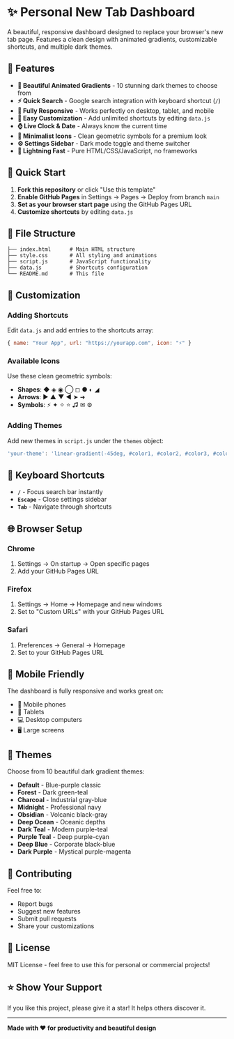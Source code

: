 # ✨ Personal New Tab Dashboard

A beautiful, responsive dashboard designed to replace your browser's new tab page. Features a clean design with animated gradients, customizable shortcuts, and multiple dark themes.

## 🌟 Features

- **🎨 Beautiful Animated Gradients** - 10 stunning dark themes to choose from
- **⚡ Quick Search** - Google search integration with keyboard shortcut (`/`)
- **📱 Fully Responsive** - Works perfectly on desktop, tablet, and mobile
- **🔧 Easy Customization** - Add unlimited shortcuts by editing `data.js`
- **⌚ Live Clock & Date** - Always know the current time
- **🎯 Minimalist Icons** - Clean geometric symbols for a premium look
- **⚙️ Settings Sidebar** - Dark mode toggle and theme switcher
- **🚀 Lightning Fast** - Pure HTML/CSS/JavaScript, no frameworks

## 🚀 Quick Start

1. **Fork this repository** or click "Use this template"
2. **Enable GitHub Pages** in Settings → Pages → Deploy from branch `main`
3. **Set as your browser start page** using the GitHub Pages URL
4. **Customize shortcuts** by editing `data.js`

## 📁 File Structure

```
├── index.html      # Main HTML structure
├── style.css       # All styling and animations
├── script.js       # JavaScript functionality
├── data.js         # Shortcuts configuration
└── README.md       # This file
```

## 🎨 Customization

### Adding Shortcuts

Edit `data.js` and add entries to the shortcuts array:

```javascript
{ name: "Your App", url: "https://yourapp.com", icon: "⚡" }
```

### Available Icons

Use these clean geometric symbols:
- **Shapes**: ◆ ◈ ◉ ◯ ◻ ● ◐ ◢
- **Arrows**: ▶ ▲ ▼ ◀ ➤ ➜
- **Symbols**: ⚡ ✦ ✧ ⭐ ♫ ✉ ⚙

### Adding Themes

Add new themes in `script.js` under the `themes` object:

```javascript
'your-theme': 'linear-gradient(-45deg, #color1, #color2, #color3, #color4)'
```

## 🎯 Keyboard Shortcuts

- **`/`** - Focus search bar instantly
- **`Escape`** - Close settings sidebar
- **`Tab`** - Navigate through shortcuts

## 🌐 Browser Setup

### Chrome
1. Settings → On startup → Open specific pages
2. Add your GitHub Pages URL

### Firefox  
1. Settings → Home → Homepage and new windows
2. Set to "Custom URLs" with your GitHub Pages URL

### Safari
1. Preferences → General → Homepage
2. Set to your GitHub Pages URL

## 📱 Mobile Friendly

The dashboard is fully responsive and works great on:
- 📱 Mobile phones
- 📱 Tablets  
- 💻 Desktop computers
- 🖥️ Large screens

## 🎨 Themes

Choose from 10 beautiful dark gradient themes:
- **Default** - Blue-purple classic
- **Forest** - Dark green-teal  
- **Charcoal** - Industrial gray-blue
- **Midnight** - Professional navy
- **Obsidian** - Volcanic black-gray
- **Deep Ocean** - Oceanic depths
- **Dark Teal** - Modern purple-teal
- **Purple Teal** - Deep purple-cyan
- **Deep Blue** - Corporate black-blue
- **Dark Purple** - Mystical purple-magenta

## 🤝 Contributing

Feel free to:
- Report bugs
- Suggest new features
- Submit pull requests
- Share your customizations

## 📄 License

MIT License - feel free to use this for personal or commercial projects!

## ⭐ Show Your Support

If you like this project, please give it a star! It helps others discover it.

---

**Made with ❤️ for productivity and beautiful design**